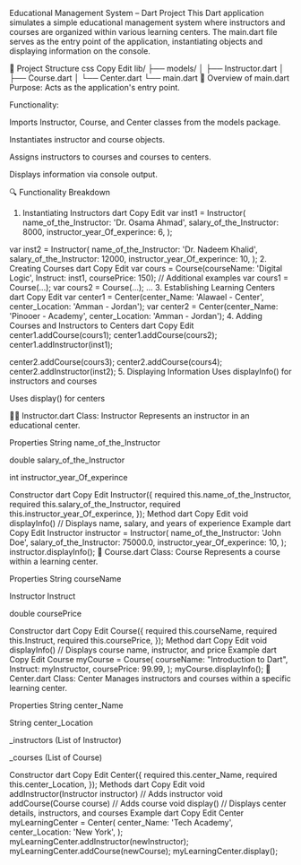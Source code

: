 Educational Management System – Dart Project
This Dart application simulates a simple educational management system where instructors and courses are organized within various learning centers. The main.dart file serves as the entry point of the application, instantiating objects and displaying information on the console.

📁 Project Structure
css
Copy
Edit
lib/
├── models/
│   ├── Instructor.dart
│   ├── Course.dart
│   └── Center.dart
└── main.dart
📝 Overview of main.dart
Purpose: Acts as the application's entry point.

Functionality:

Imports Instructor, Course, and Center classes from the models package.

Instantiates instructor and course objects.

Assigns instructors to courses and courses to centers.

Displays information via console output.

🔍 Functionality Breakdown
1. Instantiating Instructors
dart
Copy
Edit
var inst1 = Instructor(
  name_of_the_Instructor: 'Dr. Osama Ahmad',
  salary_of_the_Instructor: 8000,
  instructor_year_Of_experince: 6,
);

var inst2 = Instructor(
  name_of_the_Instructor: 'Dr. Nadeem Khalid',
  salary_of_the_Instructor: 12000,
  instructor_year_Of_experince: 10,
);
2. Creating Courses
dart
Copy
Edit
var cours = Course(courseName: 'Digital Logic', Instruct: inst1, coursePrice: 150);
// Additional examples
var cours1 = Course(...);
var cours2 = Course(...);
...
3. Establishing Learning Centers
dart
Copy
Edit
var center1 = Center(center_Name: 'Alawael - Center', center_Location: 'Amman - Jordan');
var center2 = Center(center_Name: 'Pinooer - Academy', center_Location: 'Amman - Jordan');
4. Adding Courses and Instructors to Centers
dart
Copy
Edit
center1.addCourse(cours1);
center1.addCourse(cours2);
center1.addInstructor(inst1);

center2.addCourse(cours3);
center2.addCourse(cours4);
center2.addInstructor(inst2);
5. Displaying Information
Uses displayInfo() for instructors and courses

Uses display() for centers

👨‍🏫 Instructor.dart
Class: Instructor
Represents an instructor in an educational center.

Properties
String name_of_the_Instructor

double salary_of_the_Instructor

int instructor_year_Of_experince

Constructor
dart
Copy
Edit
Instructor({
  required this.name_of_the_Instructor,
  required this.salary_of_the_Instructor,
  required this.instructor_year_Of_experince,
});
Method
dart
Copy
Edit
void displayInfo() // Displays name, salary, and years of experience
Example
dart
Copy
Edit
Instructor instructor = Instructor(
  name_of_the_Instructor: 'John Doe',
  salary_of_the_Instructor: 75000.0,
  instructor_year_Of_experince: 10,
);
instructor.displayInfo();
📘 Course.dart
Class: Course
Represents a course within a learning center.

Properties
String courseName

Instructor Instruct

double coursePrice

Constructor
dart
Copy
Edit
Course({
  required this.courseName,
  required this.Instruct,
  required this.coursePrice,
});
Method
dart
Copy
Edit
void displayInfo() // Displays course name, instructor, and price
Example
dart
Copy
Edit
Course myCourse = Course(
  courseName: "Introduction to Dart",
  Instruct: myInstructor,
  coursePrice: 99.99,
);
myCourse.displayInfo();
🏫 Center.dart
Class: Center
Manages instructors and courses within a specific learning center.

Properties
String center_Name

String center_Location

_instructors (List of Instructor)

_courses (List of Course)

Constructor
dart
Copy
Edit
Center({
  required this.center_Name,
  required this.center_Location,
});
Methods
dart
Copy
Edit
void addInstructor(Instructor instructor) // Adds instructor
void addCourse(Course course) // Adds course
void display() // Displays center details, instructors, and courses
Example
dart
Copy
Edit
Center myLearningCenter = Center(
  center_Name: 'Tech Academy',
  center_Location: 'New York',
);
myLearningCenter.addInstructor(newInstructor);
myLearningCenter.addCourse(newCourse);
myLearningCenter.display();
